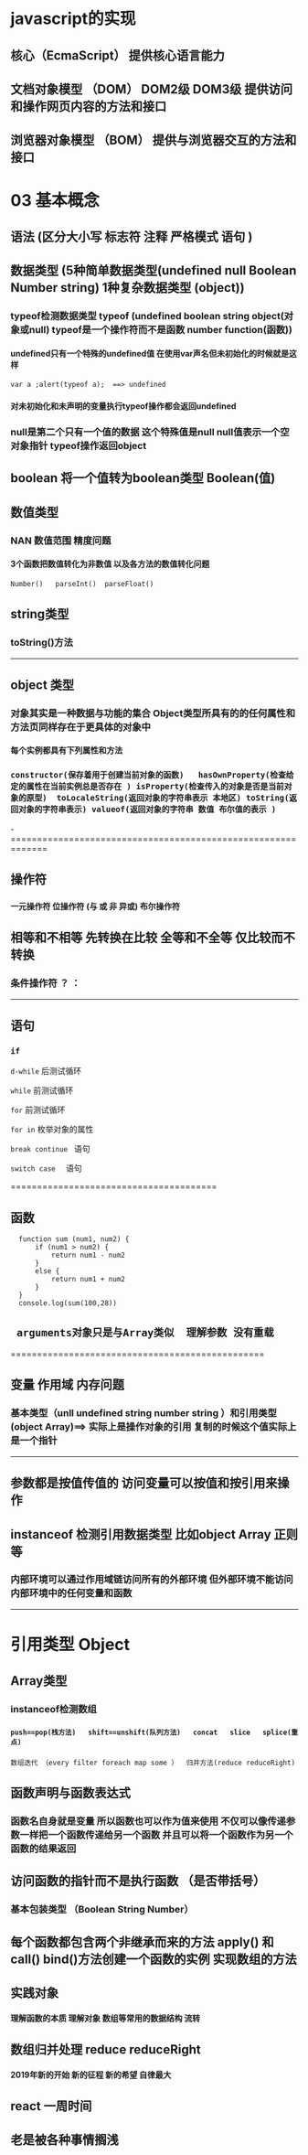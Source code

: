 # javascript的实现
 ## 核心（EcmaScript） 提供核心语言能力
 ## 文档对象模型 （DOM） DOM2级  DOM3级  提供访问和操作网页内容的方法和接口
 ## 浏览器对象模型 （BOM） 提供与浏览器交互的方法和接口

 # 03 基本概念
  ## 语法 (区分大小写 标志符  注释 严格模式 语句 )
  ## 数据类型 (5种简单数据类型(undefined null Boolean   Number  string)   1种复杂数据类型 (object))
  ### typeof检测数据类型 typeof (undefined boolean string object(对象或null)  **typeof是一个操作符而不是函数**   number function(函数))

  #### undefined只有一个特殊的undefined值 在使用var声名但未初始化的时候就是这样 
  `var a ;alert(typeof a);  ==> undefined`

#### 对未初始化和未声明的变量执行typeof操作都会返回undefined

### null是第二个只有一个值的数据 这个特殊值是null null值表示一个空对象指针 typeof操作返回object

   ## boolean 将一个值转为boolean类型 Boolean(值) 

## 数值类型
 ### NAN  数值范围  精度问题 
 #### 3个函数把数值转化为非数值   以及各方法的数值转化问题 
 `Number()   parseInt()  parseFloat()`   

## string类型
 ### toString()方法 
 ------------
 ## object 类型
 ### 对象其实是一种数据与功能的集合  Object类型所具有的的任何属性和方法页同样存在于更具体的对象中
  #### 每个实例都具有下列属性和方法
   ###  ```constructor(保存着用于创建当前对象的函数)   hasOwnProperty(检查给定的属性在当前实例总是否存在 ) isProperty(检查传入的对象是否是当前对象的原型)  toLocaleString(返回对象的字符串表示 本地区) toString(返回对象的字符串表示) valueof(返回对象的字符串 数值 布尔值的表示 ) ```
   -=============================================================

   ## 操作符
   ### 
   **一元操作符 位操作符 (与 或 非 异或)   布尔操作符**
   ## **相等和不相等 先转换在比较   全等和不全等 仅比较而不转换**
   ### 条件操作符      ？ ：
   --------------------------
   ## 语句 
   ###  `if  `
   `d-while`   后测试循环

  ` while `  前测试循环

  ` for `  前测试循环

  `for in`  枚举对象的属性 

  `break continue ` 语句

  `switch case  ` 语句

  =======================================
  ## 函数   
  ```
    function sum (num1, num2) {
        if (num1 > num2) {
            return num1 - num2
        }
        else {
            return num1 + num2
        }
    }
    console.log(sum(100,28))
  ```

  ## ` arguments对象只是与Array类似  理解参数 没有重载`
  ================================================

  ## 变量 作用域 内存问题 
  ### 基本类型（unll undefined string number string ）和引用类型 (object Array)==> 实际上是操作对象的引用 复制的时候这个值实际上是一个指针
  -------
  ## 参数都是按值传值的 访问变量可以按值和按引用来操作 
  ## instanceof 检测引用数据类型 比如object Array  正则等
   ### 内部环境可以通过作用域链访问所有的外部环境 但外部环境不能访问内部环境中的任何变量和函数 

   -----
 # 引用类型 Object
 ## Array类型  
 ### instanceof检测数组  
 #### `push==pop(栈方法)   shift==unshift(队列方法)   concat   slice   splice(重点) `   
 ` 数组迭代 （every filter foreach map some ）  归并方法(reduce reduceRight) `

 ## 函数声明与函数表达式 
 ### 函数名自身就是变量 所以函数也可以作为值来使用 不仅可以像传递参数一样把一个函数传递给另一个函数 并且可以将一个函数作为另一个函数的结果返回 
 
 ## **访问函数的指针而不是执行函数 （是否带括号）**

 ### 基本包装类型 （Boolean String  Number）

 ## 每个函数都包含两个非继承而来的方法  apply() 和 call()  bind()方法创建一个函数的实例   实现数组的方法 

 ## 实践对象

 #### 理解函数的本质  理解对象 数组等常用的数据结构 流转

 ## 数组归并处理   reduce  reduceRight

 #### 2019年新的开始 新的征程 新的希望   自律最大

 ## react  一周时间
 
 ## 老是被各种事情搁浅

